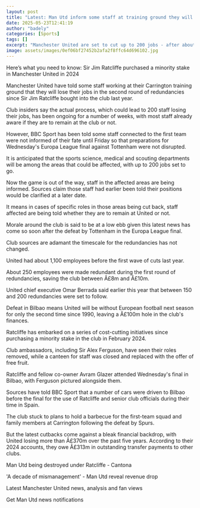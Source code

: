 ```yaml
---
layout: post
title: "Latest: Man Utd inform some staff at training ground they will lose jobs"
date: 2025-05-23T12:41:19
author: "badely"
categories: [Sports]
tags: []
excerpt: "Manchester United are set to cut up to 200 jobs - after about 250 employees were made redundant last year."
image: assets/images/0ef06bf27452b2afa2f8ffc64d696102.jpg
---
```


Here’s what you need to know: Sir Jim Ratcliffe purchased a minority stake in Manchester United in 2024

Manchester United have told some staff working at their Carrington training ground that they will lose their jobs in the second round of redundancies since Sir Jim Ratcliffe bought into the club last year.

Club insiders say the actual process, which could lead to 200 staff losing their jobs, has been ongoing for a number of weeks, with most staff already aware if they are to remain at the club or not.

However, BBC Sport has been told some staff connected to the first team were not informed of their fate until Friday so that preparations for Wednesday's Europa League final against Tottenham were not disrupted.

It is anticipated that the sports science, medical and scouting departments will be among the areas that could be affected, with up to 200 jobs set to go.

Now the game is out of the way, staff in the affected areas are being informed. Sources claim those staff had earlier been told their positions would be clarified at a later date.

It means in cases of specific roles in those areas being cut back, staff affected are being told whether they are to remain at United or not.

Morale around the club is said to be at a low ebb given this latest news has come so soon after the defeat by Tottenham in the Europa League final.

Club sources are adamant the timescale for the redundancies has not changed.

United had about 1,100 employees before the first wave of cuts last year.

About 250 employees were made redundant during the first round of redundancies, saving the club between Â£8m and Â£10m.

United chief executive Omar Berrada said earlier this year that between 150 and 200 redundancies were set to follow.

Defeat in Bilbao means United will be without European football next season for only the second time since 1990, leaving a Â£100m hole in the club's finances. 

Ratcliffe has embarked on a series of cost-cutting initiatives since purchasing a minority stake in the club in February 2024.

Club ambassadors, including Sir Alex Ferguson, have seen their roles removed, while a canteen for staff was closed and replaced with the offer of free fruit.

Ratcliffe and fellow co-owner Avram Glazer attended Wednesday's final in Bilbao, with Ferguson pictured alongside them.

Sources have told BBC Sport that a number of cars were driven to Bilbao before the final for the use of Ratcliffe and senior club officials during their time in Spain.

The club stuck to plans to hold a barbecue for the first-team squad and family members at Carrington following the defeat by Spurs.

But the latest cutbacks come against a bleak financial backdrop, with United losing more than Â£370m over the past five years. According to their 2024 accounts, they owe Â£313m in outstanding transfer payments to other clubs.

Man Utd being destroyed under Ratcliffe - Cantona

'A decade of mismanagement' - Man Utd reveal revenue drop

Latest Manchester United news, analysis and fan views

Get Man Utd news notifications

